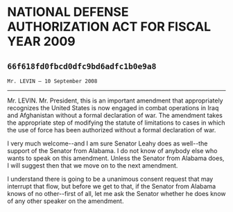 # NATIONAL DEFENSE AUTHORIZATION ACT FOR FISCAL YEAR 2009
## `66f618fd0fbcd0dfc9bd6adfc1b0e9a8`
`Mr. LEVIN — 10 September 2008`

---


Mr. LEVIN. Mr. President, this is an important amendment that 
appropriately recognizes the United States is now engaged in combat 
operations in Iraq and Afghanistan without a formal declaration of war. 
The amendment takes the appropriate step of modifying the statute of 
limitations to cases in which the use of force has been authorized 
without a formal declaration of war.

I very much welcome--and I am sure Senator Leahy does as well--the 
support of the Senator from Alabama. I do not know of anybody else who 
wants to speak on this amendment. Unless the Senator from Alabama does, 
I will suggest then that we move on to the next amendment.

I understand there is going to be a unanimous consent request that 
may interrupt that flow, but before we get to that, if the Senator from 
Alabama knows of no other--first of all, let me ask the Senator whether 
he does know of any other speaker on the amendment.